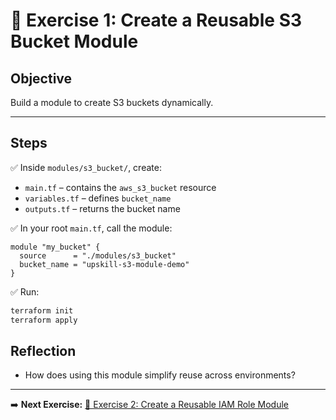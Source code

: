 # 🧱 Exercise 1: Create a Reusable S3 Bucket Module

## Objective

Build a module to create S3 buckets dynamically.

---

## Steps

✅ Inside `modules/s3_bucket/`, create:

- `main.tf` – contains the `aws_s3_bucket` resource  
- `variables.tf` – defines `bucket_name`
- `outputs.tf` – returns the bucket name

✅ In your root `main.tf`, call the module:

```hcl
module "my_bucket" {
  source      = "./modules/s3_bucket"
  bucket_name = "upskill-s3-module-demo"
}
```
✅ Run:

```bash
terraform init
terraform apply
```

## Reflection
- How does using this module simplify reuse across environments?

---

➡️ **Next Exercise:** [🧪 Exercise 2: Create a Reusable IAM Role Module](./exercise-2.md)